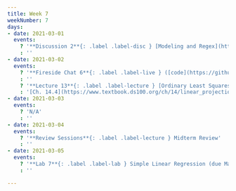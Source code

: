 ```yaml
---
title: Week 7
weekNumber: 7
days:
- date: 2021-03-01
  events:
    ? '**Discussion 2**{: .label .label-disc } [Modeling and Regex](https://drive.google.com/file/d/1toI1kNNwBvqMxnoDR8LwI_5RoB3cTvTK/view?usp=sharing)'
    : ''
- date: 2021-03-02
  events:
    ? '**Fireside Chat 6**{: .label .label-live } ([code](https://github.com/DS-100/sp21/tree/main/lec/lec13/Fireside.ipynb)) ([launch](https://data100.datahub.berkeley.edu/hub/user-redirect/git-sync?repo=https://github.com/DS-100/sp21&subPath=lec/lec13/&branch=main))([code HTML](../../resources/assets/lectures/lec13/Fireside.html))'
    : ''
    ? '**Lecture 13**{: .label .label-lecture } [Ordinary Least Squares](lecture/lec13)'
    : '[Ch. 14.4](https://www.textbook.ds100.org/ch/14/linear_projection.html)'
- date: 2021-03-03
  events:
    ? 'N/A'
    : ''
- date: 2021-03-04
  events:
    ? '**Review Sessions**{: .label .label-lecture } Midterm Review'
    : ''
- date: 2021-03-05
  events:
    ? '**Lab 7**{: .label .label-lab } Simple Linear Regression (due Mar 11)'
    : ''

---
```

